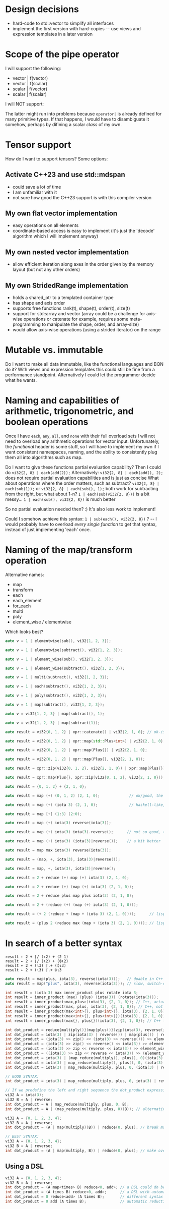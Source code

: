 # Design decisions
- hard-code to std::vector to simplify all interfaces
- implement the first version with hard-copies -- use views and expression templates in a later version

# Scope of the pipe operator

I will support the following:
- vector | f(vector)
- vector | f(scalar)
- scalar | f(vector)
- scalar | f(scalar)

I will NOT support:

The latter might run into problems because `operator|` is already defined for many primitive types.
If that happens, I would have to disambiguate it somehow, perhaps by difining a scalar _class_ of my own.

# Tensor support
How do I want to support tensors? Some options:

## Activate C++23 and use std::mdspan
- could save a lot of time
- I am unfamiliar with it
- not sure how good the C++23 support is with this compiler version

## My own flat vector implementation
- easy operations on all elements
- coordinate-based access is easy to implement (it's just the 'decode' algorithm which I will implement anyway)

## My own nested vector implementation
- allow efficient iteration along axes in the order given by the memory layout (but not any other orders)

## My own StridedRange implementation
- holds a shared_ptr to a templated container type
- has shape and axis order
- supports free functions rank(t), shape(t), order(t), size(t)
- support for std::array and vector (array could be a challenge for axis-wise operations or catenate for example, requires some meta-programming to manipulate the shape, order, and array-size)
- would allow axis-wise operations (using a strided iterator) on the range

# Mutable vs. immutable
Do I want to make all data immutable, like the functional languages and BQN do it? With views and expression templates this could still be fine from a performance standpoint. Alternatively I could let the programmer decide what he wants.

# Naming and capabilities of arithmetic, trigonometric, and boolean operations

Once I have `each`, `any`, `all`, and `none` with their full overload sets I will not need to overload any arithmetic operations for vector input. Unfortunately, the _functional_ header is some stuff, so I will have to implement my own if I want consistent namespaces, naming, and the ability to consistently plug them all into algorithms such as map.

Do I want to give these functions partial evaluation capability?
Then I could do `vi32{2, 8} | each(add(2));`
Alternatively: `vi32{2, 8} | each(add(), 2);` does not require partial evaluation capabilities and is just as concise
What about operations where the order matters, such as subtract?
`vi32{2, 8} | each(sub(1));` or `vi32{2, 8} | each(sub(), 1);` both work for subtracting from the right, but what about 1-n?
`1 | each(sub(vi32{2, 8}))` is a bit messy...
`1 | each(sub(), vi32{2, 8})` is much better

So no partial evaluation needed then? :) It's also less work to implement!

Could I somehow achieve this syntax: `1 | sub(each(), vi32{2, 8})` ?
-- I would probably have to overload _every single function_ to get that syntax, instead of just implementing 'each' once.

# Naming of the map/transform operation

Alternative names:
- map
- transform
- each
- each_element
- for_each
- multi
- poly
- element_wise / elementwise

Which looks best?

```cpp
auto v = 1 | elementwise(sub(), vi32{1, 2, 3});

auto v = 1 | elementwise(subtract(), vi32{1, 2, 3});

auto v = 1 | element_wise(sub(), vi32{1, 2, 3});

auto v = 1 | element_wise(subtract(), vi32{1, 2, 3});

auto v = 1 | multi(subtract(), vi32{1, 2, 3});

auto v = 1 | each(subtract(), vi32{1, 2, 3});

auto v = 1 | poly(subtract(), vi32{1, 2, 3});

auto v = 1 | map(subtract(), vi32{1, 2, 3});

auto v = vi32{1, 2, 3} | map(subtract(), 1);

auto v = vi32{1, 2, 3} | map(subtract(1));

auto result = vi32{0, 1, 2} | xpr::catenate() | vi32{2, 1, 0}; // ok-ish

auto result = vi32{0, 1, 2} | xpr::map(std::Plus<int>) | vi32{2, 1, 0};

auto result = vi32{0, 1, 2} | xpr::map(Plus{}) | vi32{2, 1, 0};

auto result = vi32{0, 1, 2} | xpr::map(Plus{}, vi32{2, 1, 0});

auto result = xpr::zip(vi32{0, 1, 2}, vi32{2, 1, 0}) | xpr::map(Plus{}); // shit

auto result = xpr::map(Plus{}, xpr::zip(vi32{0, 1, 2}, vi32{2, 1, 0})); // shit

auto result = {0, 1, 2} + {2, 1, 0};

auto result = map (+) (0, 1, 2) (2, 1, 0);             // ok/good, the two arrays back to back are weird

auto result = map (+) (iota 3) (2, 1, 0);              // haskell-like, pretty good

auto result = map [+] (1:3) (2:0);

auto result = map (+) iota(3) reverse(iota(3));

auto result = map (+) iota(3) iota(3).reverse();      // not so good, the '.' looks like a space

auto result = map (+) iota(3) (iota(3)|reverse());    // a bit better

auto result = map max iota(3) reverse(iota(3));

auto result = (map, +, iota(3), iota(3)|reverse());

auto result = map, +, iota(3), iota(3)|reverse();

auto result = 2 + reduce (+) map (+) iota(3) (2, 1, 0);

auto result = 2 + reduce (+) (map (+) iota(3) (2, 1, 0));

auto result = 2 + reduce plus map plus iota(3) (2, 1, 0);

auto result = 2 + (reduce (+) (map (+) iota(3) (2, 1, 0)));

auto result = (+ 2 (reduce + (map + (iota 3) (2, 1, 0))));      // lisp-like

auto result = (plus 2 (reduce max (map + (iota 3) (2, 1, 0)))); // lisp-like, but verbose operators
```

# In search of a better syntax

```apl
result ← 2 + ⌈/ (⍳2) + (2 1)
result ← 2 + ⌈/ (⍳2) + (⌽⍳2)
result ← 2 + (⍳3) ⌈.+ (⌽⍳3)
result ← 2 + (⍳3) ⌈.+ ⌽⍳3
```

```cpp
auto result = map(plus, iota(3), reverse(iota(3)));   // doable in C++
auto result = map("plus", iota(3), reverse(iota(3))); // slow, switch-case
```

```cpp
int result = (iota 3) max inner_product plus rotate iota 3;
int result = inner_product (max) (plus) (iota(3)) (rotate(iota(3)));
int result = inner_product<max,plus>(iota(3), {2, 1, 0}); // C++, actually OK, predefined ops only
int result = inner_product(max, plus, iota(3), {2, 1, 0}); // C++, not as good, but allows lambdas
int result = inner_product(max<int>{}, plus<int>{}, iota(3), {2, 1, 0}); // C++, bad
int result = inner_product(max<int>{}, plus<int>{})(iota(3), {2, 1, 0}); // C++ functor, bad
int result = inner_product(max{}, plus{})(iota(3), {2, 1, 0}); // C++ functor, not much better

int dot_product = reduce{multiply()}(map{plus()}(zip(iota(3), reverse(iota(3)))));
int dot_product = iota(3) | zip(iota(3) | reverse()) | map(plus()) | reduce(multiply());
int dot_product = (iota(3) >> zip() << (iota(3) >> reverse())) >> element_wise(plus()) >> reduce(multiply());
int dot_product = (iota(3) >> zip() << reverse() << iota(3)) >> element_wise(plus()) >> reduce(multiply()); // enable streaming arguments to the left AND right for ALL function-like objects
int dot_product = (iota(3) >> zip << reverse << iota(3)) >> element_wise(plus()) >> reduce(multiply()); // perhaps some parenthesis could be dropped, if the streaming operations on functions directly (instead of function-like objects)
int dot_product = ((iota(3) >> zip << reverse << iota(3)) >> (element_wise << plus)) >> (reduce << multiply); // APL-style order of execution (the right argument is everything to the right of a function), with corresponding parentheses
int dot_product = iota(3) | (map_reduce(multiply(), plus(), 0)(iota(3) | reverse())); // a function to construct a dedicated map_reduce function-object cleans the code up a lot
int dot_product = iota(3) | map_reduce(multiply(), plus(), 0, (iota(3) | reverse())); // direct construction is easier to implement, especially the overload resolution
int dot_product = iota(3) | map_reduce(multiply, plus, 0, (iota(3) | reverse()));     // perhaps the parethesis can be dropped, if 'multiply' and 'plus' are functions (not function objects) and 'map_reduce' has an overload which recognizes this and calls the functions to retrieve the actual function objects

// GOOD SYNTAX:
int dot_product = iota(3) | map_reduce(multiply, plus, 0, iota(3) | reverse);         // we might be able to push that a little farther still, by modifying the pipe-operator to do the same, for 'reverse' for example

// If we predefine the left and right sequence the dot_product expression becomes shorter:
vi32 A = iota(3);
vi32 B = A | reverse;
int dot_product = A | map_reduce(multiply, plus, 0, B);
int dot_product = A | (map_reduce(multiply, plus, 0)(B)); // alternative syntax, where overload resolution, order of execution, and the implementation of operator| could be a bit more challenging

vi32 A = {0, 1, 2, 3, 4};
vi32 B = A | reverse;
int dot_product = (A | map(multiply)(B)) | reduce(0, plus); // break map-reduce into individual functions, preferably with a binary transform-view implementation to avoid copies

// BEST SYNTAX:
vi32 A = {0, 1, 2, 3, 4};
vi32 B = A | reverse;
int dot_product = (A | map(multiply, B)) | reduce(0, plus); // make overload resolution of 'map' a little easier
```

## Using a DSL
```cpp
vi32 A = {0, 1, 2, 3, 4};
vi32 B = A | reverse;
int dot_product = (A map<times> B) reduce<0, add>; // a DSL could do better
int dot_product = (A times B) reduce<0, add>;      // a DSL with automatic function-lifting could do even better
int dot_product = 0 reduce<add> (A times B);       // different syntax for accumulator of reduce -- probably the best syntax overall
int dot_product = 0 add (A times B);               // automatic reduction, similar to automatic lifting, is problematic because we may also want to put 'plus' into a scan or some other algorithm
```
